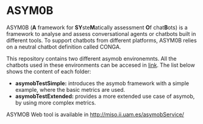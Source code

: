 # ASYM0B
ASYM0B (**A** framework for **SY**ste**M**atically assessment **O**f chat**B**ots) is a framework to analyse and assess conversational agents or chatbots built in different tools. To support chatbots from different platforms, ASYM0B relies on a neutral chatbot definition called CONGA. 

This repository contains two different asymob environemnts. All the chatbots used in these environments can be accesed in [link](https://github.com/ASYM0B/evaluation). The list below shows the content of each folder: 
- **asymobTestSimple:** introduces the asymob framework with a simple example, where the basic metrics are used. 
- **asymobTestExtended:** provides a more extended use case of asymob, by using more complex metrics.

ASYMOB Web tool is available in http://miso.ii.uam.es/asymobService/
